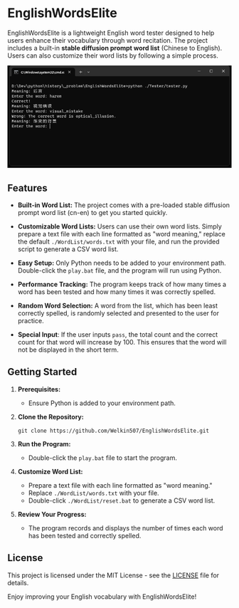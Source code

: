 # EnglishWordsElite

EnglishWordsElite is a lightweight English word tester designed to help users enhance their vocabulary through word recitation. The project includes a built-in **stable diffusion prompt word list** (Chinese to English). Users can also customize their word lists by following a simple process.

![](./Backup/demo.png)

## Features

- **Built-in Word List:** The project comes with a pre-loaded stable diffusion prompt word list (cn-en) to get you started quickly.

- **Customizable Word Lists:** Users can use their own word lists. Simply prepare a text file with each line formatted as "word meaning," replace the default `./WordList/words.txt` with your file, and run the provided script to generate a CSV word list.

- **Easy Setup:** Only Python needs to be added to your environment path. Double-click the `play.bat` file, and the program will run using Python.

- **Performance Tracking:** The program keeps track of how many times a word has been tested and how many times it was correctly spelled.

- **Random Word Selection:** A word from the list, which has been least correctly spelled, is randomly selected and presented to the user for practice.

- **Special Input**: If the user inputs `pass`, the total count and the correct count for that word will increase by 100. This ensures that the word will not be displayed in the short term.

## Getting Started

1. **Prerequisites:**
   - Ensure Python is added to your environment path.

2. **Clone the Repository:**
   ```
   git clone https://github.com/Welkin507/EnglishWordsElite.git
   ```

3. **Run the Program:**
   - Double-click the `play.bat` file to start the program.

4. **Customize Word List:**
   - Prepare a text file with each line formatted as "word meaning."
   - Replace `./WordList/words.txt` with your file.
   - Double-click `./WordList/reset.bat` to generate a CSV word list.

5. **Review Your Progress:**
   - The program records and displays the number of times each word has been tested and correctly spelled.

## License

This project is licensed under the MIT License - see the [LICENSE](LICENSE) file for details.

Enjoy improving your English vocabulary with EnglishWordsElite!

